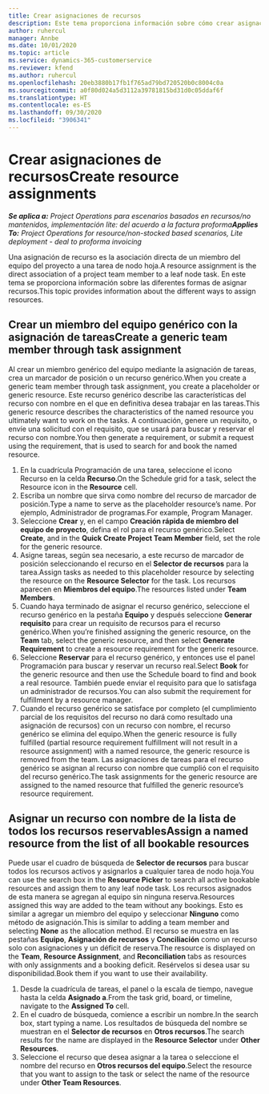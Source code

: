 ```yaml
---
title: Crear asignaciones de recursos
description: Este tema proporciona información sobre cómo crear asignaciones de recursos genéricos y con nombre.
author: ruhercul
manager: Annbe
ms.date: 10/01/2020
ms.topic: article
ms.service: dynamics-365-customerservice
ms.reviewer: kfend
ms.author: ruhercul
ms.openlocfilehash: 20eb3880b17fb1f765ad79bd720520b0c8004c0a
ms.sourcegitcommit: a0f80d024a5d3112a39781815bd31d0c05ddaf6f
ms.translationtype: HT
ms.contentlocale: es-ES
ms.lasthandoff: 09/30/2020
ms.locfileid: "3906341"
---
```

# <a name="create-resource-assignments"></a><span data-ttu-id="8051b-103">Crear asignaciones de recursos</span><span class="sxs-lookup"><span data-stu-id="8051b-103">Create resource assignments</span></span>

<span data-ttu-id="8051b-104">_**Se aplica a:** Project Operations para escenarios basados en recursos/no mantenidos, implementación lite: del acuerdo a la factura proforma_</span><span class="sxs-lookup"><span data-stu-id="8051b-104">_**Applies To:** Project Operations for resource/non-stocked based scenarios, Lite deployment - deal to proforma invoicing_</span></span>


<span data-ttu-id="8051b-105">Una asignación de recurso es la asociación directa de un miembro del equipo del proyecto a una tarea de nodo hoja.</span><span class="sxs-lookup"><span data-stu-id="8051b-105">A resource assignment is the direct association of a project team member to a leaf node task.</span></span> <span data-ttu-id="8051b-106">En este tema se proporciona información sobre las diferentes formas de asignar recursos.</span><span class="sxs-lookup"><span data-stu-id="8051b-106">This topic provides information about the different ways to assign resources.</span></span>

## <a name="create-a-generic-team-member-through-task-assignment"></a><span data-ttu-id="8051b-107">Crear un miembro del equipo genérico con la asignación de tareas</span><span class="sxs-lookup"><span data-stu-id="8051b-107">Create a generic team member through task assignment</span></span>


<span data-ttu-id="8051b-108">Al crear un miembro genérico del equipo mediante la asignación de tareas, crea un marcador de posición o un recurso genérico.</span><span class="sxs-lookup"><span data-stu-id="8051b-108">When you create a generic team member through task assignment, you create a placeholder or generic resource.</span></span> <span data-ttu-id="8051b-109">Este recurso genérico describe las características del recurso con nombre en el que en definitiva desea trabajar en las tareas.</span><span class="sxs-lookup"><span data-stu-id="8051b-109">This generic resource describes the characteristics of the named resource you ultimately want to work on the tasks.</span></span> <span data-ttu-id="8051b-110">A continuación, genere un requisito, o envíe una solicitud con el requisito, que se usará para buscar y reservar el recurso con nombre.</span><span class="sxs-lookup"><span data-stu-id="8051b-110">You then generate a requirement, or submit a request using the requirement, that is used to search for and book the named resource.</span></span>

1. <span data-ttu-id="8051b-111">En la cuadrícula Programación de una tarea, seleccione el icono Recurso en la celda **Recurso**.</span><span class="sxs-lookup"><span data-stu-id="8051b-111">On the Schedule grid for a task, select the Resource icon in the **Resource** cell.</span></span>
2. <span data-ttu-id="8051b-112">Escriba un nombre que sirva como nombre del recurso de marcador de posición.</span><span class="sxs-lookup"><span data-stu-id="8051b-112">Type a name to serve as the placeholder resource’s name.</span></span> <span data-ttu-id="8051b-113">Por ejemplo, Administrador de programas.</span><span class="sxs-lookup"><span data-stu-id="8051b-113">For example, Program Manager.</span></span>
3. <span data-ttu-id="8051b-114">Seleccione **Crear** y, en el campo **Creación rápida de miembro del equipo de proyecto**, defina el rol para el recurso genérico.</span><span class="sxs-lookup"><span data-stu-id="8051b-114">Select **Create**, and in the **Quick Create Project Team Member** field, set the role for the generic resource.</span></span>
4. <span data-ttu-id="8051b-115">Asigne tareas, según sea necesario, a este recurso de marcador de posición seleccionando el recurso en el **Selector de recursos** para la tarea.</span><span class="sxs-lookup"><span data-stu-id="8051b-115">Assign tasks as needed to this placeholder resource by selecting the resource on the **Resource Selector** for the task.</span></span> <span data-ttu-id="8051b-116">Los recursos aparecen en **Miembros del equipo**.</span><span class="sxs-lookup"><span data-stu-id="8051b-116">The resources listed under **Team Members**.</span></span>
5. <span data-ttu-id="8051b-117">Cuando haya terminado de asignar el recurso genérico, seleccione el recurso genérico en la pestaña **Equipo** y después seleccione **Generar requisito** para crear un requisito de recursos para el recurso genérico.</span><span class="sxs-lookup"><span data-stu-id="8051b-117">When you’re finished assigning the generic resource, on the **Team** tab, select the generic resource, and then select **Generate Requirement** to create a resource requirement for the generic resource.</span></span>
6. <span data-ttu-id="8051b-118">Seleccione **Reservar** para el recurso genérico, y entonces use el panel Programación para buscar y reservar un recurso real.</span><span class="sxs-lookup"><span data-stu-id="8051b-118">Select **Book** for the generic resource and then use the Schedule board to find and book a real resource.</span></span> <span data-ttu-id="8051b-119">También puede enviar el requisito para que lo satisfaga un administrador de recursos.</span><span class="sxs-lookup"><span data-stu-id="8051b-119">You can also submit the requirement for fulfillment by a resource manager.</span></span>
7. <span data-ttu-id="8051b-120">Cuando el recurso genérico se satisface por completo (el cumplimiento parcial de los requisitos del recurso no dará como resultado una asignación de recursos) con un recurso con nombre, el recurso genérico se elimina del equipo.</span><span class="sxs-lookup"><span data-stu-id="8051b-120">When the generic resource is fully fulfilled (partial resource requirement fulfillment will not result in a resource assignment) with a named resource, the generic resource is removed from the team.</span></span> <span data-ttu-id="8051b-121">Las asignaciones de tareas para el recurso genérico se asignan al recurso con nombre que cumplió con el requisito del recurso genérico.</span><span class="sxs-lookup"><span data-stu-id="8051b-121">The task assignments for the generic resource are assigned to the named resource that fulfilled the generic resource’s resource requirement.</span></span>

## <a name="assign-a-named-resource-from-the-list-of-all-bookable-resources"></a><span data-ttu-id="8051b-122">Asignar un recurso con nombre de la lista de todos los recursos reservables</span><span class="sxs-lookup"><span data-stu-id="8051b-122">Assign a named resource from the list of all bookable resources</span></span>

<span data-ttu-id="8051b-123">Puede usar el cuadro de búsqueda de **Selector de recursos** para buscar todos los recursos activos y asignarlos a cualquier tarea de nodo hoja.</span><span class="sxs-lookup"><span data-stu-id="8051b-123">You can use the search box in the **Resource Picker** to search all active bookable resources and assign them to any leaf node task.</span></span> <span data-ttu-id="8051b-124">Los recursos asignados de esta manera se agregan al equipo sin ninguna reserva.</span><span class="sxs-lookup"><span data-stu-id="8051b-124">Resources assigned this way are added to the team without any bookings.</span></span> <span data-ttu-id="8051b-125">Esto es similar a agregar un miembro del equipo y seleccionar **Ninguno** como método de asignación.</span><span class="sxs-lookup"><span data-stu-id="8051b-125">This is similar to adding a team member and selecting **None** as the allocation method.</span></span> <span data-ttu-id="8051b-126">El recurso se muestra en las pestañas **Equipo**, **Asignación de recursos** y **Conciliación** como un recurso solo con asignaciones y un déficit de reserva.</span><span class="sxs-lookup"><span data-stu-id="8051b-126">The resource is displayed on the **Team**, **Resource Assignment**, and **Reconciliation** tabs as resources with only assignments and a booking deficit.</span></span> <span data-ttu-id="8051b-127">Resérvelos si desea usar su disponibilidad.</span><span class="sxs-lookup"><span data-stu-id="8051b-127">Book them if you want to use their availability.</span></span>

1. <span data-ttu-id="8051b-128">Desde la cuadrícula de tareas, el panel o la escala de tiempo, navegue hasta la celda **Asignado a**.</span><span class="sxs-lookup"><span data-stu-id="8051b-128">From the task grid, board, or timeline, navigate to the **Assigned To** cell.</span></span>
2. <span data-ttu-id="8051b-129">En el cuadro de búsqueda, comience a escribir un nombre.</span><span class="sxs-lookup"><span data-stu-id="8051b-129">In the search box, start typing a name.</span></span> <span data-ttu-id="8051b-130">Los resultados de búsqueda del nombre se muestran en el **Selector de recursos** en **Otros recursos**.</span><span class="sxs-lookup"><span data-stu-id="8051b-130">The search results for the name are displayed in the **Resource Selector** under **Other Resources**.</span></span>
3. <span data-ttu-id="8051b-131">Seleccione el recurso que desea asignar a la tarea o seleccione el nombre del recurso en **Otros recursos del equipo**.</span><span class="sxs-lookup"><span data-stu-id="8051b-131">Select the resource that you want to assign to the task or select the name of the resource under **Other Team Resources**.</span></span>
